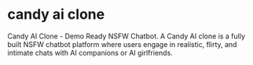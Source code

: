 # candy ai clone
Candy AI Clone - Demo Ready NSFW Chatbot. A Candy AI clone is a fully built NSFW chatbot platform where users engage in realistic, flirty, and intimate chats with AI companions or AI girlfriends.
